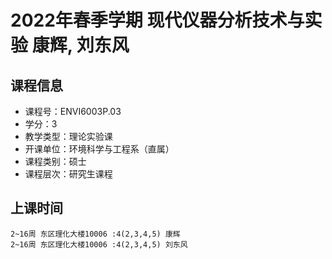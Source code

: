 # 2022年春季学期 现代仪器分析技术与实验 康辉, 刘东风






## 课程信息

- 课程号：ENVI6003P.03
- 学分：3
- 教学类型：理论实验课
- 开课单位：环境科学与工程系（直属）
- 课程类别：硕士
- 课程层次：研究生课程

## 上课时间

```
2~16周 东区理化大楼10006 :4(2,3,4,5) 康辉
2~16周 东区理化大楼10006 :4(2,3,4,5) 刘东风
```

